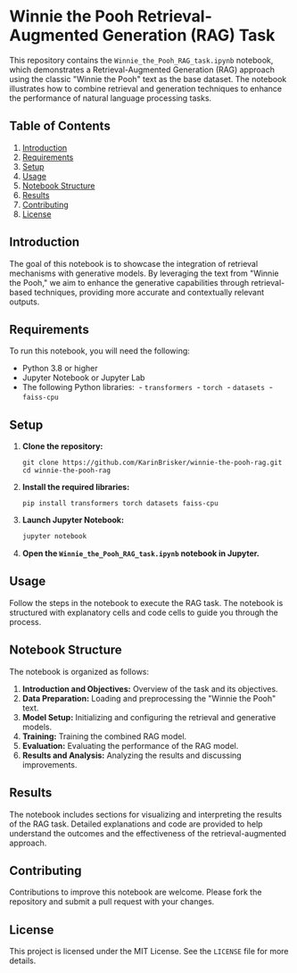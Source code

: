 # Winnie the Pooh Retrieval-Augmented Generation (RAG) Task

This repository contains the `Winnie_the_Pooh_RAG_task.ipynb` notebook, which demonstrates a Retrieval-Augmented Generation (RAG) approach using the classic "Winnie the Pooh" text as the base dataset. The notebook illustrates how to combine retrieval and generation techniques to enhance the performance of natural language processing tasks.

## Table of Contents

1. [Introduction](#introduction)
2. [Requirements](#requirements)
3. [Setup](#setup)
4. [Usage](#usage)
5. [Notebook Structure](#notebook-structure)
6. [Results](#results)
7. [Contributing](#contributing)
8. [License](#license)

## Introduction

The goal of this notebook is to showcase the integration of retrieval mechanisms with generative models. By leveraging the text from "Winnie the Pooh," we aim to enhance the generative capabilities through retrieval-based techniques, providing more accurate and contextually relevant outputs.

## Requirements

To run this notebook, you will need the following:

- Python 3.8 or higher
- Jupyter Notebook or Jupyter Lab
- The following Python libraries:
 - `transformers`
 - `torch`
 - `datasets`
 - `faiss-cpu`

## Setup

1. **Clone the repository:**
   ```
   git clone https://github.com/KarinBrisker/winnie-the-pooh-rag.git
   cd winnie-the-pooh-rag
   ```

3. **Install the required libraries:**
   ```
   pip install transformers torch datasets faiss-cpu
   ```

4. **Launch Jupyter Notebook:**
   ```bash
   jupyter notebook
   ```

6. **Open the `Winnie_the_Pooh_RAG_task.ipynb` notebook in Jupyter.**

## Usage

Follow the steps in the notebook to execute the RAG task. The notebook is structured with explanatory cells and code cells to guide you through the process.

## Notebook Structure

The notebook is organized as follows:

1. **Introduction and Objectives:** Overview of the task and its objectives.
2. **Data Preparation:** Loading and preprocessing the "Winnie the Pooh" text.
3. **Model Setup:** Initializing and configuring the retrieval and generative models.
4. **Training:** Training the combined RAG model.
5. **Evaluation:** Evaluating the performance of the RAG model.
6. **Results and Analysis:** Analyzing the results and discussing improvements.

## Results

The notebook includes sections for visualizing and interpreting the results of the RAG task. Detailed explanations and code are provided to help understand the outcomes and the effectiveness of the retrieval-augmented approach.

## Contributing

Contributions to improve this notebook are welcome. Please fork the repository and submit a pull request with your changes.

## License

This project is licensed under the MIT License. See the `LICENSE` file for more details.

